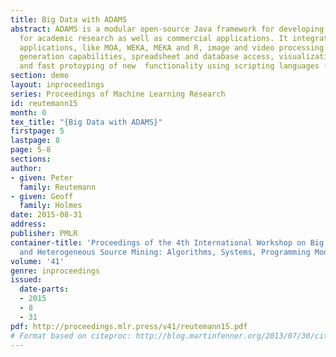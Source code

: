 ```yaml
---
title: Big Data with ADAMS
abstract: ADAMS is a modular open-source Java framework for developing workflows available
  for academic research as well as commercial applications. It integrates data mining
  applications, like MOA, WEKA, MEKA and R, image and video processing and feature
  generation capabilities, spreadsheet and database access, visualizations, GIS, webservices
  and fast protoyping of new  functionality using scripting languages (Groovy/Jython).
section: demo
layout: inproceedings
series: Proceedings of Machine Learning Research
id: reutemann15
month: 0
tex_title: "{Big Data with ADAMS}"
firstpage: 5
lastpage: 8
page: 5-8
sections: 
author:
- given: Peter
  family: Reutemann
- given: Geoff
  family: Holmes
date: 2015-08-31
address: 
publisher: PMLR
container-title: 'Proceedings of the 4th International Workshop on Big Data, Streams
  and Heterogeneous Source Mining: Algorithms, Systems, Programming Models and Applications'
volume: '41'
genre: inproceedings
issued:
  date-parts:
  - 2015
  - 8
  - 31
pdf: http://proceedings.mlr.press/v41/reutemann15.pdf
# Format based on citeproc: http://blog.martinfenner.org/2013/07/30/citeproc-yaml-for-bibliographies/
---
```

